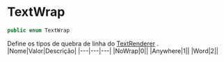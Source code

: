 # TextWrap
```csharp
public enum TextWrap
```
Define os tipos de quebra de linha do [TextRenderer](/Claw/Modules/TextRenderer.md#TextRenderer) .<br />
|Nome|Valor|Descrição|
|---|---|---|
|NoWrap|0||
|Anywhere|1||
|Word|2||
